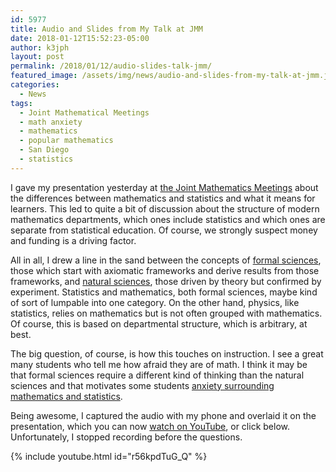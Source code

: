 ```yaml
---
id: 5977
title: Audio and Slides from My Talk at JMM
date: 2018-01-12T15:52:23-05:00
author: k3jph
layout: post
permalink: /2018/01/12/audio-slides-talk-jmm/
featured_image: /assets/img/news/audio-and-slides-from-my-talk-at-jmm.jpg
categories:
  - News
tags:
  - Joint Mathematical Meetings
  - math anxiety
  - mathematics
  - popular mathematics
  - San Diego
  - statistics
---
```

I gave my presentation yesterday at [the Joint Mathematics
Meetings](http://jointmathematicsmeetings.org/jmm) about the
differences between mathematics and statistics and what it means
for learners.  This led to quite a bit of discussion about the
structure of modern mathematics departments, which ones include
statistics and which ones are separate from statistical education.
Of course, we strongly suspect money and funding is a driving factor.

All in all, I drew a line in the sand between the concepts of [formal
sciences](https://en.wikipedia.org/wiki/Formal_science), those which
start with axiomatic frameworks and derive results from those
frameworks, and [natural
sciences](https://en.wikipedia.org/wiki/Natural_science), those
driven by theory but confirmed by experiment.  Statistics and
mathematics, both formal sciences, maybe kind of sort of lumpable
into one category.  On the other hand, physics, like statistics,
relies on mathematics but is not often grouped with mathematics.
Of course, this is based on departmental structure, which is
arbitrary, at best.

The big question, of course, is how this touches on instruction.
I see a great many students who tell me how afraid they are of math.
I think it may be that formal sciences require a different kind of
thinking than the natural sciences and that motivates some students
[anxiety surrounding mathematics and
statistics](https://www.psychologytoday.com/blog/talking-apes/201703/how-overcome-math-anxiety).

Being awesome, I captured the audio with my phone and overlaid it
on the presentation, which you can now [watch on
YouTube](https://www.youtube.com/watch?v=r56kpdTuG_Q), or click
below.  Unfortunately, I stopped recording before the questions.

{% include youtube.html id="r56kpdTuG_Q" %}
